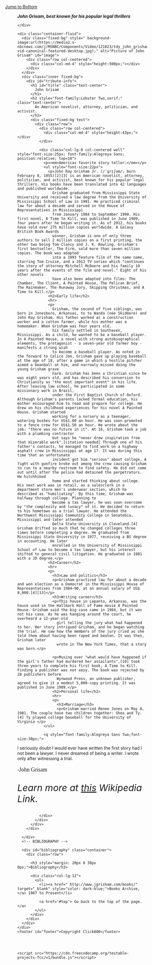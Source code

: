 <main id="main">
  <link href="https://fonts.googleapis.com/css?family=Charm" rel="stylesheet">

  <head>
    <title>John Grisam</title>
  </head>
  <a href="#footer">Jump to Bottom</a>
  <figure id="img-div">
    <div id="img-caption">
      <p><em><strong>John Grisam, best known for his popular legal thrillers</em></strong>
      </p>

    </div>

    <div class="container-fluid">
      <div class="fixed-bg" style=" background-image:url(https://media2.s-nbcnews.com/j/MSNBC/Components/Video/121023/tdy_john_grisham_121023.today-vid-canonical-featured-desktop.jpg);" alt="Picture of John Grisam" id="image">
        <div class="row col-centered">
          <div class="col-md-4" style="height:500px;"></div>
        </div>
      </div>
      <div class="inner fixed-bg">
        <div id="tribute-info">
          <h1 id="title" class="text-center">
            John Grisam
          </h1>
          <h2 style="font-family:Lobster Two,serif;" class="text-center">
            An American novelist, attorney, politician, and activist.
          </h2>
          <div class="fixed-bg test">
            <div class="row">
              <div class="row col-centered">
                <div class="col-md-4" style="height:43px;"></div>
              </div>

              <div class="col-lg-8 col-centered well" style="font-size:25px; font-family:Alegreya Sans; position:relative; top=10">
                <p><em>Americas favorite story teller:</em></p>
                <ul style="font-size:22px">
                  <p>John Ray Grisham Jr. (/ˈɡrɪʃəm/; born February 8, 1955)[2][3] is an American novelist, attorney, politician, and activist, best known for his popular legal thrillers. His books have been translated into 42 languages and published worldwide.
                    Grisham graduated from Mississippi State University and received a law degree from the University of Mississippi School of Law in 1981. He practiced criminal law for about a decade and served in the House of Representatives in Mississippi
                    from January 1984 to September 1990. His first novel, A Time to Kill, was published in June 1989, four years after he began writing it. As of 2012, his books have sold over 275 million copies worldwide. A Galaxy British Book Awards
                    winner, Grisham is one of only three authors to sell 2 million copies on a first printing, the other two being Tom Clancy and J. K. Rowling. Grisham's first bestseller, The Firm, sold more than seven million copies. The book was adapted
                    into a 1993 feature film of the same name, starring Tom Cruise, and a 2012 TV series which "continues the story of attorney Mitchell McDeere and his family 10 years after the events of the film and novel." Eight of his other novels
                    have also been adapted into films: The Chamber, The Client, A Painted House, The Pelican Brief, The Rainmaker, The Runaway Jury, Skipping Christmas, and A Time to Kill.</p>
                  <h2>Early life</h2>
                  <hr>
                  <p>
                    Grisham, the second of five siblings, was born in Jonesboro, Arkansas, to to Wanda (née Skidmore) and John Ray Grisham. His father worked as a construction worker and a cotton farmer, while his mother was a homemaker. When Grisham was four years old,
                    his family settled in Southaven, Mississippi. As a child, he wanted to be a baseball player. In A Painted House, a novel with strong autobiographical elements, the protagonist - a seven-year old farmer boy - manifests a strong wish
                    to become a baseball player. As noted in the forward to Calico Joe, Grisham gave up playing baseball at the age of 18, after a game in which a hostile pitcher aimed a beanball at him, and narrowly missed doing the young Grisham grave
                    harm. Grisham has been a Christian since he was eight years old, and has described his conversion to Christianity as "the most important event" in his life. After leaving law school, he participated in some missionary work in Brazil,
                    under the First Baptist Church of Oxford. Although Grisham's parents lacked formal education, his mother encouraged him to read and prepare for college. He drew on his childhood experiences for his novel A Painted House. Grisham started
                    working for a nursery as a teenager, watering bushes for US$1.00 an hour. He was soon promoted to a fence crew for US$1.50 an hour. He wrote about the job: "there was no future in it". At 16, Grisham took a job with a plumbing contractor
                    but says he "never drew inspiration from that miserable work".[citation needed] Through one of his father's contacts, he managed to find work on a highway asphalt crew in Mississippi at age 17. It was during this time that an unfortunate
                    incident got him "serious" about college. A fight with gunfire broke out among the crew causing Grisham to run to a nearby restroom to find safety. He did not come out until after the police had detained the perpetrators. He hitchhiked
                    home and started thinking about college. His next work was in retail, as a salesclerk in a department store men's underwear section, which he described as "humiliating". By this time, Grisham was halfway through college. Planning to
                    become a tax lawyer, he was soon overcome by "the complexity and lunacy" of it. He decided to return to his hometown as a trial lawyer. He attended the Northwest Mississippi Community College in Senatobia, Mississippi and later attended
                    Delta State University in Cleveland.[4] Grisham drifted so much that he changed colleges three times before completing a degree. He graduated from Mississippi State University in 1977, receiving a BS degree in accounting. He later
                    enrolled in the University of Mississippi School of Law to become a tax lawyer, but his interest shifted to general civil litigation. He graduated in 1981 with a JD degree.</p>
                  <h2>Career</h2>
                  <hr>
                  <p>
                    <h3>Law and politics</h3>
                    <p>Grisham practiced law for about a decade and won election as a Democrat in the Mississippi House of Representatives from 1984–90, at an annual salary of US$ 8,000.[4][13]</p>
                    <h3>Writing career</h3>
                    <p>This house in Lepanto, Arkansas, was the house used in the Hallmark Hall of Fame movie A Painted House. Grisham said the big case came in 1984, but it was not his case. As he was hanging around the court, he overheard a 12-year-old
                      girl telling the jury what had happened to her. Her story intrigued Grisham, and he began watching the trial. He saw how the members of the jury cried as she told them about having been raped and beaten. It was then, Grisham later
                      wrote in The New York Times, that a story was born.</p>

                    <p>Musing over "what would have happened if the girl's father had murdered her assailants",[10] took three years to complete his first book, A Time to Kill. Finding a publisher was not easy. The book was rejected by 28 publishers before
                      Wynwood Press, an unknown publisher, agreed to give it a modest 5,000-copy printing. It was published in June 1989.</p>
                    <h2>Personal life</h2>
                    <hr>
                    <p>
                      <h3>Marriage</h3>
                      <p>Grisham married Renee Jones on May 8, 1981. The couple have two children together: Shea and Ty.[4] Ty played college baseball for the University of Virginia </p>
                </ul>

                <q style="font-family:Alegreya Sans Two;font-size:30px;">
I seriously doubt I would ever have written the first story had I not been a lawyer. I never dreamed of being a writer. I wrote only after witnessing a trial.</q>
                <p style="font-family:Alegreya Sans;font-size:18px;"> -John Grisam</p>
                <p style="font-size:30px"><em>
								Learn more at <a id="tribute-link"  href= "https://en.wikipedia.org/wiki/John_Grisham" target="_blank" >this</a> Wikipedia Link.
								</em></p>

              </div>
            </div>
          </div>
        </div>

      </div>
      <!-- BIBLIOGRAPHY -->

      <div id="bibliography" class="container">
        <div class="row">

          <h3 style="margin: 20px 0 30px 0px;">Bibliography</h3>

          <div class="col-lg-12">
            <ul>
              <li><a href=" http://www.jgrisham.com/books/" target="_blank" style="color: dark-blue;">Books Archive,</a> 1987 to Present</li>

              <a href='#top'> Go back to the top of the page.</a>
            </ul>
          </div>
        </div>
      </div>
    </div>
    <footer id="footer">Copyright Click800</footer>
    
   
    
    
    <script src="https://cdn.freecodecamp.org/testable-projects-fcc/v1/bundle.js"></script>
</body>

